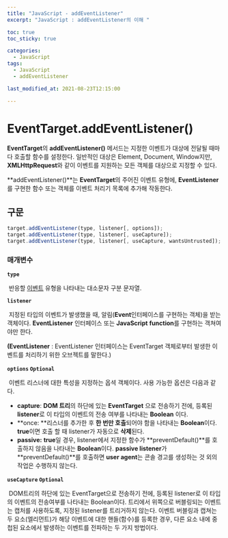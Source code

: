 ```yaml
---
title: "JavaScript - addEventListener"
excerpt: "JavaScript : addEventListener의 이해 "

toc: true
toc_sticky: true

categories:
  - JavaScript	
tags: 
  - JavaScript
  - addEventListener

last_modified_at: 2021-08-23T12:15:00

---
```


# EventTarget.addEventListener()

**EventTarget**의 **addEventListener()** 메서드는 지정한 이벤트가 대상에 전달될 때마다 호출할 함수를 설정한다. 일반적인 대상은 Element, Document, Window지만, **XMLHttpRequest**와 같이 이벤트를 지원하는 모든 객체를 대상으로 지정할 수 있다.

**addEventListener()**는 **EventTarget**의 주어진 이벤트 유형에, **EventListener**를 구현한 함수 또는 객체를 이벤트 처리기 목록에 추가해 작동한다.

## 구문

```js
target.addEventListener(type, listener[, options]);
target.addEventListener(type, listener[, useCapture]);
target.addEventListener(type, listener[, useCapture, wantsUntrusted]); // Gecko/Mozilla
```

### 매개변수

**`type`**

​	반응할 [이벤트](https://ingyeomnote.github.io/javascript/js-event/) 유형을 나타내는 대소문자 구분 문자열.

**`listener`**

​	지정된 타입의 이벤트가 발생했을 때, 알림(**Event**인터페이스를 구현하는 객체)을 받는 객체이다. **EventListener** 인터페이스 또는 **JavaScript** **function**를 구현하는 객쳐여야만 한다. 

**(EventListener** : EventListener 인터페이스는 EventTarget 객체로부터 발생한 이벤트를 처리하기 위한 오브젝트를 말한다.)

**`options` `Optional`**

​	이벤트 리스너에 대한 특성을 지정하는 옵셕 객체이다. 사용 가능한 옵션은 다음과 같다.

- **capture**: **DOM 트리**의 하단에 있는 **EventTarget** 으로 전송하기 전에, 등록된 **listener**로 이 타입의 이벤트의 전송 여부를 나타내는 **Boolean** 이다. 
- **once: **리스너를 추가한 후 **한 번만 호출**되어야 함을 나타내는 **Boolean**이다. **true**이면 호출 할 때 listener가 자동으로 **삭제**된다.
- **passive:** **true**일 경우, listener에서 지정한 함수가 **preventDefault()**를 호출하지 않음을 나타내는 **Boolean**이다. **passive listener**가 **preventDefault()**를 호출하면 **user agent**는 콘솔 경고를 생성하는 것 외의 작업은 수행하지 않는다.

**`useCapture` `Optional`**

​	DOM트리의 하단에 있는 EventTarget으로 전송하기 전에, 등록된 listener로 이 타입의 이벤트의 전송여부를 나타내는 Boolean이다. 트리에서 위쪽으로 버블링되는 이벤트는 캡처를 사용하도록, 지정된 listener를 트리거하지 않는다. 이벤트 버블링과 캡쳐는 두 요소(엘리먼트)가 해당 이벤트에 대한 핸들(함수)를 등록한 경우, 다른 요소 내에 중첩된 요소에서 발생하는 이벤트를 전파하는 두 가지 방법이다.

